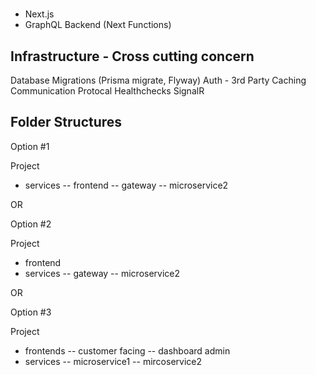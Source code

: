 #

- Next.js
- GraphQL Backend (Next Functions)

Infrastructure - Cross cutting concern
---
Database 
Migrations (Prisma migrate, Flyway)
Auth - 3rd Party 
Caching
Communication Protocal
Healthchecks
SignalR


Folder Structures
---

Option #1

Project
- services
-- frontend
-- gateway
-- microservice2

OR

Option #2

Project
- frontend
- services
-- gateway
-- microservice2

OR 

Option #3

Project
- frontends
-- customer facing
-- dashboard admin
- services
-- microservice1
-- mircoservice2